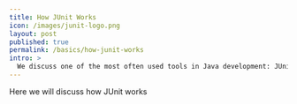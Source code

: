 ```yaml
---
title: How JUnit Works
icon: /images/junit-logo.png
layout: post
published: true
permalink: /basics/how-junit-works
intro: >
  We discuss one of the most often used tools in Java development: JUnit. We discuss how JUnit can be launched as a regular Java application, and how some of the most common build tools and IDEs launch JUnit to run your unit tests.
---
```


Here we will discuss how JUnit works
